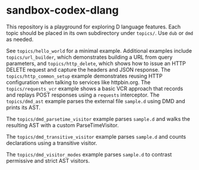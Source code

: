 # sandbox-codex-dlang

This repository is a playground for exploring D language features.
Each topic should be placed in its own subdirectory under `topics/`.
Use `dub` or `dmd` as needed.

See `topics/hello_world` for a minimal example. Additional examples
include `topics/url_builder`, which demonstrates building a URL from
query parameters, and `topics/http_delete`, which shows how to issue an
HTTP DELETE request and capture the headers and JSON response. The
`topics/http_common_setup` example demonstrates reusing HTTP
configuration when talking to services like httpbin.org. The
`topics/requests_vcr` example shows a basic VCR approach that
records and replays POST responses using a `requests` interceptor. The `topics/dmd_ast` example parses the external file `sample.d` using DMD and prints its AST.

The `topics/dmd_parsetime_visitor` example parses `sample.d` and walks the resulting AST with a custom ParseTimeVisitor.

The `topics/dmd_transitive_visitor` example parses `sample.d` and counts declarations using a transitive visitor.

The `topics/dmd_visitor_modes` example parses `sample.d` to contrast permissive and strict AST visitors.
